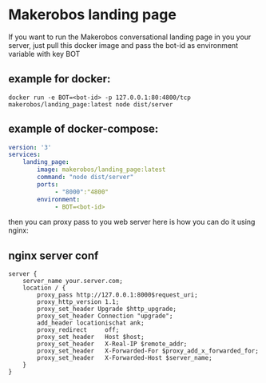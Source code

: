 # Makerobos landing page

If you want to run the Makerobos conversational landing page in you your server, just pull this docker image and pass the bot-id as environment variable with key BOT

## example for docker:
```
docker run -e BOT=<bot-id> -p 127.0.0.1:80:4800/tcp makerobos/landing_page:latest node dist/server
```

## example of docker-compose:
```yml
version: '3'
services:
    landing_page:
        image: makerobos/landing_page:latest
        command: "node dist/server"
        ports:
             - "8000":"4800"
        environment:
             - BOT=<bot-id>
```


then you can proxy pass to you web server
here is how you can do it using nginx:

## nginx server conf
```
server {
    server_name your.server.com;
    location / {
        proxy_pass http://127.0.0.1:8000$request_uri;
        proxy_http_version 1.1;
        proxy_set_header Upgrade $http_upgrade;
        proxy_set_header Connection "upgrade";
        add_header locationischat ank;
        proxy_redirect     off;
        proxy_set_header   Host $host;
        proxy_set_header   X-Real-IP $remote_addr;
        proxy_set_header   X-Forwarded-For $proxy_add_x_forwarded_for;
        proxy_set_header   X-Forwarded-Host $server_name;
    }
}
```
